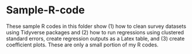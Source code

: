 # Sample-R-code
These sample R codes in this folder show (1) how to clean survey datasets using Tidyverse packages and (2) how to run regressions using clustered standard errors, create regression outputs as a Latex table, and (3) create coefficient plots. 
These are only a small portion of my R codes.
